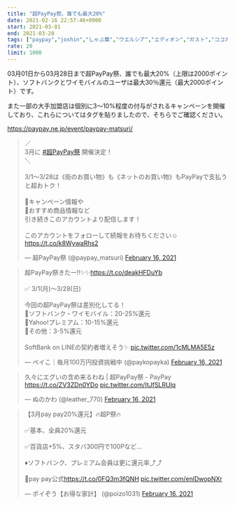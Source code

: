 ```yaml
---
title: "超PayPay祭、誰でも最大20%"
date: 2021-02-16 22:57:46+0900
start: 2021-03-01
end: 2021-03-28
tags: ["paypay","joshin","しゃぶ葉","ウエルシア","エディオン","ガスト","ココカラファイン","コジマ","サンドラッグ","ジョナサン","スギ薬局","ソフマップ","タリーズ","ツルハ","ドラッグイレブン","バーミヤン","パルコ","ビックカメラ","マツモトキヨシ","ヤマダ電機","日高屋","松屋","銀だこ"]
rate: 20
limit: 1000
---
```

03月01日から03月28日まで超PayPay祭、誰でも最大20%（上限は2000ポイント）、ソフトバンクとワイモバイルのユーザは最大30％還元（最大2000ポイント）です。

また一部の大手加盟店は個別に3〜10%程度の付与がされるキャンペーンを開催しており、これらについてはタグを貼りましたので、そちらでご確認ください。

https://paypay.ne.jp/event/paypay-matsuri/

<blockquote class="twitter-tweet"><p lang="ja" dir="ltr">／<br>3月に <a href="https://twitter.com/hashtag/%E8%B6%85PayPay%E7%A5%AD?src=hash&amp;ref_src=twsrc%5Etfw">#超PayPay祭</a> 開催決定！<br>＼<br><br>3/1～3/28は《街のお買い物》も《ネットのお買い物》もPayPayで支払うと超おトク！<br><br>📍キャンペーン情報や<br>📍おすすめ商品情報など<br>引き続きこのアカウントより配信します！<br><br>このアカウントをフォローして続報をお待ちください☺️ <a href="https://t.co/k8WywaRhs2">https://t.co/k8WywaRhs2</a></p>&mdash; 超PayPay祭 (@paypay_matsuri) <a href="https://twitter.com/paypay_matsuri/status/1361612165963124741?ref_src=twsrc%5Etfw">February 16, 2021</a></blockquote> <script async src="https://platform.twitter.com/widgets.js" charset="utf-8"></script>
<blockquote class="twitter-tweet"><p lang="ja" dir="ltr">超PayPay祭きたー‼️✨✨<a href="https://t.co/deakHFDuYb">https://t.co/deakHFDuYb</a><br><br>✅ 3/1(月)〜3/28(日)<br><br>今回の超PayPay祭は差別化してる！<br>🔅ソフトバンク・ワイモバイル：20-25%還元<br>🔅Yahoo!プレミアム：10-15%還元<br>🔅その他：3-5%還元<br><br>SoftBank on LINEの契約者増えそう✨ <a href="https://t.co/1cMLMA5E5z">pic.twitter.com/1cMLMA5E5z</a></p>&mdash; ペイこ｜毎月100万円投資挑戦中 (@paykopayka) <a href="https://twitter.com/paykopayka/status/1361536934539972609?ref_src=twsrc%5Etfw">February 16, 2021</a></blockquote> <script async src="https://platform.twitter.com/widgets.js" charset="utf-8"></script>
<blockquote class="twitter-tweet"><p lang="ja" dir="ltr">久々にエグいの含め来るわね | 超PayPay祭 - PayPay <a href="https://t.co/ZV3ZDn0YDo">https://t.co/ZV3ZDn0YDo</a> <a href="https://t.co/ItJfSLRUlq">pic.twitter.com/ItJfSLRUlq</a></p>&mdash; ぬのかわ (@leather_770) <a href="https://twitter.com/leather_770/status/1361529770924601345?ref_src=twsrc%5Etfw">February 16, 2021</a></blockquote> <script async src="https://platform.twitter.com/widgets.js" charset="utf-8"></script>
<blockquote class="twitter-tweet"><p lang="ja" dir="ltr">【3月pay pay20%還元】🔥超P祭🔥<br><br>✅基本、全員20%還元<br><br>✅百貨店+5%、スタバ300円で100Pなど...<br><br>♦️ソフトバンク、プレミアム会員は更に還元率⤴️⤴️<br><br>🔻pay pay公式<a href="https://t.co/0FQ3m3fQNH">https://t.co/0FQ3m3fQNH</a> <a href="https://t.co/enlDwopNXr">pic.twitter.com/enlDwopNXr</a></p>&mdash; ポイぞう【お得な家計】 (@poizo1031) <a href="https://twitter.com/poizo1031/status/1361582314761805825?ref_src=twsrc%5Etfw">February 16, 2021</a></blockquote> <script async src="https://platform.twitter.com/widgets.js" charset="utf-8"></script>
